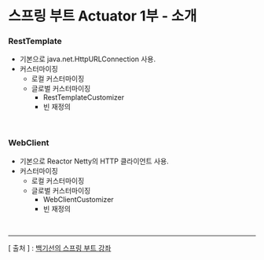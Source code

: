 스프링 부트 Actuator 1부 - 소개
===

### RestTemplate
  + 기본으로 java.net.HttpURLConnection 사용.
  + 커스터마이징
    - 로컬 커스터마이징
    - 글로벌 커스터마이징
      - RestTemplateCustomizer
      - 빈 재정의

<br/>

### WebClient
  + 기본으로 Reactor Netty의 HTTP 클라이언트 사용.
  + 커스터마이징
    - 로컬 커스터마이징
    - 글로벌 커스터마이징
      - WebClientCustomizer
      - 빈 재정의
     
<br/>

---
[ 출처 ] : [백기선의 스프링 부트 강좌](https://www.inflearn.com/course/%EC%8A%A4%ED%94%84%EB%A7%81%EB%B6%80%ED%8A%B8/)

